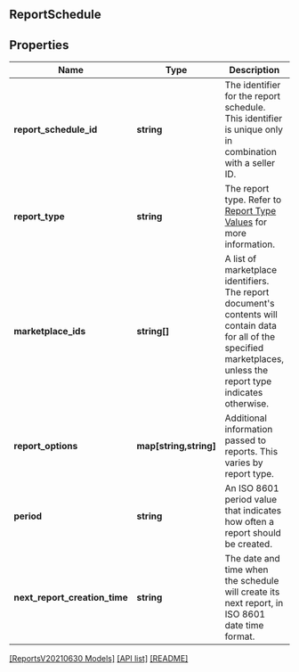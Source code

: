 ## ReportSchedule

## Properties

Name | Type | Description | Notes
------------ | ------------- | ------------- | -------------
**report_schedule_id** | **string** | The identifier for the report schedule. This identifier is unique only in combination with a seller ID. |
**report_type** | **string** | The report type. Refer to [Report Type Values](https://developer-docs.amazon.com/sp-api/docs/report-type-values) for more information. |
**marketplace_ids** | **string[]** | A list of marketplace identifiers. The report document's contents will contain data for all of the specified marketplaces, unless the report type indicates otherwise. | [optional]
**report_options** | **map[string,string]** | Additional information passed to reports. This varies by report type. | [optional]
**period** | **string** | An ISO 8601 period value that indicates how often a report should be created. |
**next_report_creation_time** | **string** | The date and time when the schedule will create its next report, in ISO 8601 date time format. | [optional]

[[ReportsV20210630 Models]](../) [[API list]](../../Api) [[README]](../../../README.md)
